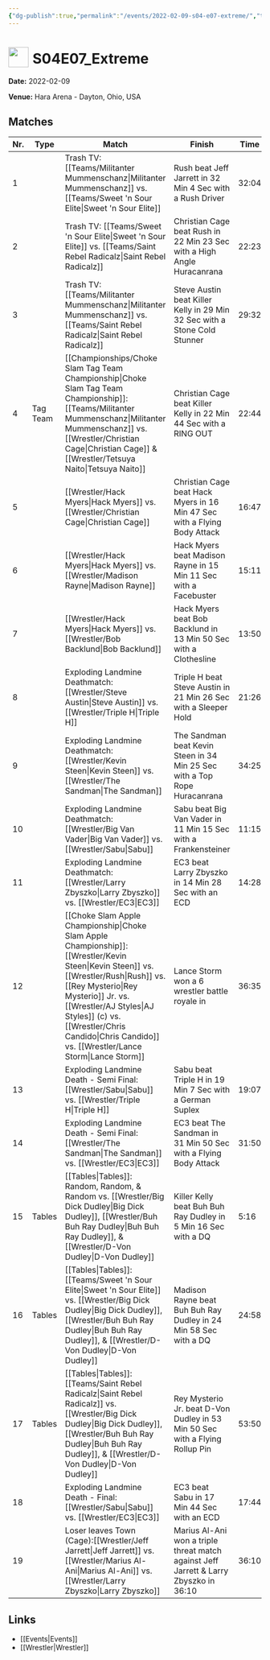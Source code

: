 ```yaml
---
{"dg-publish":true,"permalink":"/events/2022-02-09-s04-e07-extreme/","title":"S04E07_Extreme","noteIcon":"","created":"2025-09-01T21:42:44.231+02:00"}
---
```



# <img src="z_Images/ChokeSlam.png" width="40" style="vertical-align:bottom; margin-right:8px;">**S04E07_Extreme**

**Date:** 2022-02-09

**Venue:** Hara Arena - Dayton, Ohio, USA

## Matches

| Nr. | Type | Match | Finish | Time | Rating | Score |
|-----|------|-------|--------|------|--------|-------|
| 1 |  | Trash TV: [[Teams/Militanter Mummenschanz\|Militanter Mummenschanz]] vs. [[Teams/Sweet 'n Sour Elite\|Sweet 'n Sour Elite]] | Rush beat Jeff Jarrett in 32 Min 4 Sec with a Rush Driver | 32:04 | ★★★★★ | 101 |
| 2 |  | Trash TV: [[Teams/Sweet 'n Sour Elite\|Sweet 'n Sour Elite]] vs. [[Teams/Saint Rebel Radicalz\|Saint Rebel Radicalz]] | Christian Cage beat Rush in 22 Min 23 Sec with a High Angle Huracanrana | 22:23 | ★★★★3/4 | 96 |
| 3 |  | Trash TV: [[Teams/Militanter Mummenschanz\|Militanter Mummenschanz]] vs. [[Teams/Saint Rebel Radicalz\|Saint Rebel Radicalz]] | Steve Austin beat Killer Kelly in 29 Min 32 Sec with a Stone Cold Stunner | 29:32 | ★★★★1/2 | 92 |
| 4 | Tag Team | [[Championships/Choke Slam Tag Team Championship\|Choke Slam Tag Team Championship]]: [[Teams/Militanter Mummenschanz\|Militanter Mummenschanz]] vs. [[Wrestler/Christian Cage\|Christian Cage]] & [[Wrestler/Tetsuya Naito\|Tetsuya Naito]] | Christian Cage beat Killer Kelly in 22 Min 44 Sec with a RING OUT | 22:44 | ★★★3/4 | 82 |
| 5 |  | [[Wrestler/Hack Myers\|Hack Myers]] vs. [[Wrestler/Christian Cage\|Christian Cage]] | Christian Cage beat Hack Myers in 16 Min 47 Sec with a Flying Body Attack | 16:47 | ★★★★ | 86 |
| 6 |  | [[Wrestler/Hack Myers\|Hack Myers]] vs. [[Wrestler/Madison Rayne\|Madison Rayne]] | Hack Myers beat Madison Rayne in 15 Min 11 Sec with a Facebuster | 15:11 | ★★★3/4 | 83 |
| 7 |  | [[Wrestler/Hack Myers\|Hack Myers]] vs. [[Wrestler/Bob Backlund\|Bob Backlund]] | Hack Myers beat Bob Backlund in 13 Min 50 Sec with a Clothesline | 13:50 | ★★★★ | 86 |
| 8 |  | Exploding Landmine Deathmatch: [[Wrestler/Steve Austin\|Steve Austin]] vs. [[Wrestler/Triple H\|Triple H]] | Triple H beat Steve Austin in 21 Min 26 Sec with a Sleeper Hold | 21:26 | ★★★★1/2 | 93 |
| 9 |  | Exploding Landmine Deathmatch: [[Wrestler/Kevin Steen\|Kevin Steen]] vs. [[Wrestler/The Sandman\|The Sandman]] | The Sandman beat Kevin Steen in 34 Min 25 Sec with a Top Rope Huracanrana | 34:25 | ★★★★1/4 | 91 |
| 10 |  | Exploding Landmine Deathmatch: [[Wrestler/Big Van Vader\|Big Van Vader]] vs. [[Wrestler/Sabu\|Sabu]] | Sabu beat Big Van Vader in 11 Min 15 Sec with a Frankensteiner | 11:15 | ★★★3/4 | 81 |
| 11 |  | Exploding Landmine Deathmatch: [[Wrestler/Larry Zbyszko\|Larry Zbyszko]] vs. [[Wrestler/EC3\|EC3]] | EC3 beat Larry Zbyszko in 14 Min 28 Sec with an ECD | 14:28 | ★★★★ | 85 |
| 12 |  | [[Choke Slam Apple Championship\|Choke Slam Apple Championship]]: [[Wrestler/Kevin Steen\|Kevin Steen]] vs. [[Wrestler/Rush\|Rush]] vs. [[Rey Mysterio\|Rey Mysterio]] Jr. vs. [[Wrestler/AJ Styles\|AJ Styles]] (c) vs. [[Wrestler/Chris Candido\|Chris Candido]] vs. [[Wrestler/Lance Storm\|Lance Storm]] | Lance Storm won a 6 wrestler battle royale in | 36:35 | ★★★★1/2 | 95 |
| 13 |  | Exploding Landmine Death - Semi Final: [[Wrestler/Sabu\|Sabu]] vs. [[Wrestler/Triple H\|Triple H]] | Sabu beat Triple H in 19 Min 7 Sec with a German Suplex | 19:07 | ★★★3/4 | 82 |
| 14 |  | Exploding Landmine Death - Semi Final: [[Wrestler/The Sandman\|The Sandman]] vs. [[Wrestler/EC3\|EC3]] | EC3 beat The Sandman in 31 Min 50 Sec with a Flying Body Attack | 31:50 | ★★★3/4 | 82 |
| 15 | Tables | [[Tables\|Tables]]: Random, Random, & Random vs. [[Wrestler/Big Dick Dudley\|Big Dick Dudley]], [[Wrestler/Buh Buh Ray Dudley\|Buh Buh Ray Dudley]], & [[Wrestler/D-Von Dudley\|D-Von Dudley]] | Killer Kelly beat Buh Buh Ray Dudley in 5 Min 16 Sec with a DQ | 5:16 | ★ | 51 |
| 16 | Tables | [[Tables\|Tables]]: [[Teams/Sweet 'n Sour Elite\|Sweet 'n Sour Elite]] vs. [[Wrestler/Big Dick Dudley\|Big Dick Dudley]], [[Wrestler/Buh Buh Ray Dudley\|Buh Buh Ray Dudley]], & [[Wrestler/D-Von Dudley\|D-Von Dudley]] | Madison Rayne beat Buh Buh Ray Dudley in 24 Min 58 Sec with a DQ | 24:58 | ★★★★ | 86 |
| 17 | Tables | [[Tables\|Tables]]: [[Teams/Saint Rebel Radicalz\|Saint Rebel Radicalz]] vs. [[Wrestler/Big Dick Dudley\|Big Dick Dudley]], [[Wrestler/Buh Buh Ray Dudley\|Buh Buh Ray Dudley]], & [[Wrestler/D-Von Dudley\|D-Von Dudley]] | Rey Mysterio Jr. beat D-Von Dudley in 53 Min 50 Sec with a Flying Rollup Pin | 53:50 | ★★★★3/4 | 99 |
| 18 |  | Exploding Landmine Death - Final: [[Wrestler/Sabu\|Sabu]] vs. [[Wrestler/EC3\|EC3]] | EC3 beat Sabu in 17 Min 44 Sec with an ECD | 17:44 | ★★★★1/4 | 89 |
| 19 |  | Loser leaves Town (Cage):[[Wrestler/Jeff Jarrett\|Jeff Jarrett]] vs. [[Wrestler/Marius Al-Ani\|Marius Al-Ani]] vs. [[Wrestler/Larry Zbyszko\|Larry Zbyszko]] | Marius Al-Ani won a triple threat match against Jeff Jarrett & Larry Zbyszko in  36:10 | 36:10 | ★★★★1/2 | 94 |

## Links
- [[Events\|Events]]
- [[Wrestler\|Wrestler]]
